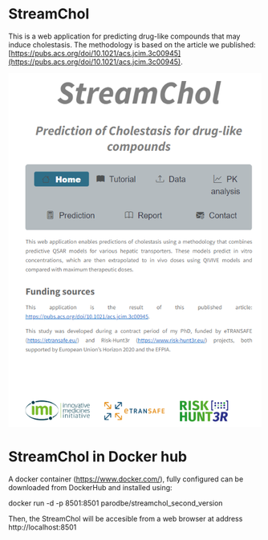 # StreamChol


This is a web application for predicting drug-like compounds that may induce cholestasis. The methodology is based on the article we published: [https://pubs.acs.org/doi/10.1021/acs.jcim.3c00945](https://pubs.acs.org/doi/10.1021/acs.jcim.3c00945).

<p align="center">
  <img src="https://github.com/phi-grib/StreamChol/blob/main/cover%20page.PNG" alt="Cover Page">
</p>


# StreamChol in Docker hub
A docker container (https://www.docker.com/), fully configured can be downloaded from DockerHub and installed using:

docker run -d -p 8501:8501 parodbe/streamchol_second_version

Then, the StreamChol will be accesible from a web browser at address http://localhost:8501
